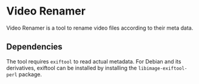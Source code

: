 # Video Renamer

Video Renamer is a tool to rename video files according to their meta data.

## Dependencies

The tool requires `exiftool` to read actual metadata. For Debian and its derivatives, exiftool can be installed by installing the `libimage-exiftool-perl` package.
